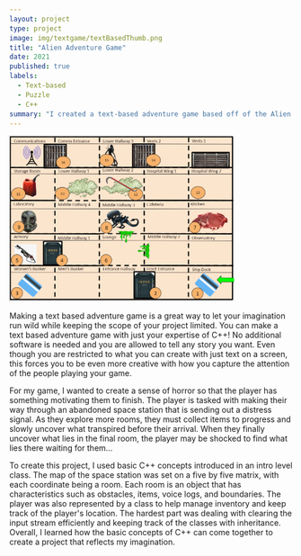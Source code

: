 ```yaml
---
layout: project
type: project
image: img/textgame/textBasedThumb.png
title: "Alien Adventure Game"
date: 2021
published: true
labels:
  - Text-based
  - Puzzle
  - C++
summary: "I created a text-based adventure game based off of the Alien series."
---
```


<div class="text-center p-4">
  <img width="400px" src="../img/textgame/textGameMapH.png" class="img-thumbnail" >
</div>

Making a text based adventure game is a great way to let your imagination run wild while keeping the scope of your project limited. You can make a text based adventure game with just your expertise of C++! No additional software is needed and you are allowed to tell any story you want. Even though you are restricted to what you can create with just text on a screen, this forces you to be even more creative with how you capture the attention of the people playing your game.

For my game, I wanted to create a sense of horror so that the player has something motivating them to finish. The player is tasked with making their way through an abandoned space station that is sending out a distress signal. As they explore more rooms, they must collect items to progress and slowly uncover what transpired before their arrival. When they finally uncover what lies in the final room, the player may be shocked to find what lies there waiting for them…

To create this project, I used basic C++ concepts introduced in an intro level class. The map of the space station was set on a five by five matrix, with each coordinate being a room. Each room is an object that has characteristics such as obstacles, items, voice logs, and boundaries. The player was also represented by a class to help manage inventory and keep track of the player's location. The hardest part was dealing with clearing the input stream efficiently and keeping track of the classes with inheritance. Overall, I learned how the basic concepts of C++ can come together to create a project that reflects my imagination.
